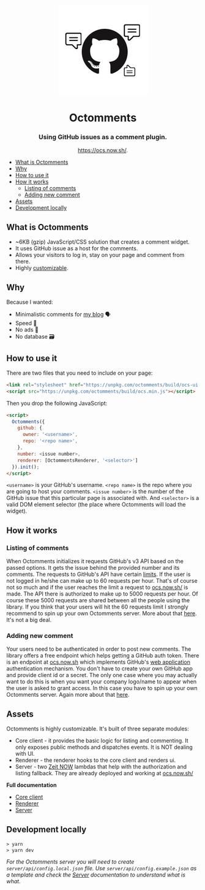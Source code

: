 <div align="center"><img src="./_assets/logo.jpg" /></div>

<h1 align="center">Octomments</h1>

<h3 align="center">Using GitHub issues as a comment plugin.</h3>

<p align="center"><a href="https://ocs.now.sh/">https://ocs.now.sh/</a>.</p>

- [What is Octomments](#what-is-octomments)
- [Why](#why)
- [How to use it](#how-to-use-it)
- [How it works](#how-it-works)
  - [Listing of comments](#listing-of-comments)
  - [Adding new comment](#adding-new-comment)
- [Assets](#assets)
- [Development locally](#development-locally)

## What is Octomments

* ~6KB (gzip) JavaScript/CSS solution that creates a comment widget.
* It uses GitHub issue as a host for the comments.
* Allows your visitors to log in, stay on your page and comment from there.
* Highly [customizable](#assets).

## Why

Because I wanted:

* Minimalistic comments for [my blog](https://krasimirtsonev.com/blog) 🗣️
* Speed 🏇
* No ads 🚫
* No database 🗃️

## How to use it

There are two files that you need to include on your page:

```html
<link rel="stylesheet" href="https://unpkg.com/octomments/build/ocs-ui.min.css" />
<script src="https://unpkg.com/octomments/build/ocs.min.js"></script>
```

Then you drop the following JavaScript:

```html
<script>
  Octomments({
    github: {
      owner: '<username>',
      repo: '<repo name>',
    },
    number: <issue number>,
    renderer: [OctommentsRenderer, '<selector>']
  }).init();
</script>
```

`<username>` is your GitHub's username. `<repo name>` is the repo where you are going to host your comments. `<issue number>` is the number of the GitHub issue that this particular page is associated with. And `<selector>` is a valid DOM element selector (the place where Octomments will load the widget).

## How it works

### Listing of comments

When Octomments initializes it requests GitHub's v3 API based on the passed options. It gets the issue behind the provided number and its comments. The requests to GitHub's API have certain [limits](https://developer.github.com/v3/#rate-limiting). If the user is not logged in he/she can make up to 60 requests per hour. That's of course not so much and if the user reaches the limit a request to [ocs.now.sh/](https://ocs.now.sh/) is made. The API there is authorized to make up to 5000 requests per hour. Of course these 5000 requests are shared between all the people using the library. If you think that your users will hit the 60 requests limit I strongly recommend to spin up your own Octomments server. More about that [here](./server/README.md). It's not a big deal.

### Adding new comment

Your users need to be authenticated in order to post new comments. The library offers a free endpoint which helps getting a GitHub auth token. There is an endpoint at [ocs.now.sh](https://ocs.now.sh/) which implements GitHub's [web application](https://developer.github.com/apps/building-oauth-apps/authorizing-oauth-apps/#web-application-flow) authentication mechanism. You don't have to create your own GitHub app and provide client id or a secret. The only one case where you may actually want to do this is when you want your company logo/name to appear when the user is asked to grant access. In this case you have to spin up your own Octomments server. Again more about that [here](./server/README.md).

## Assets

Octomments is highly customizable. It's built of three separate modules:

* Core client - it provides the basic logic for listing and commenting. It only exposes public methods and dispatches events. It is NOT dealing with UI.
* Renderer - the renderer hooks to the core client and renders ui.
* Server - two [Zeit NOW](https://zeit.co/docs) lambdas that help with the authorization and listing fallback. They are already deployed and working at [ocs.now.sh/](https://ocs.now.sh/)

**Full documentation**

* [Core client](./client/README.md)
* [Renderer](./renderer/README.md)
* [Server](./server/README.md)

## Development locally

```
> yarn
> yarn dev
```

_For the Octomments server you will need to create `server/api/config.local.json` file. Use `server/api/config.example.json` as a template and check the [Server](./server/README.md) documentation to understand what is what._
